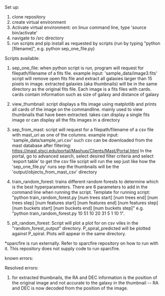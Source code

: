 Set up:
1. clone repository
2. create virtual environment
3. Activate virtual environment: on linux command line, type 'source bin/activate'
4. navigate to /src directory
5. run scripts and pip install as requested by scripts (run by typing "python [filename]", e.g. python sep_one_file.py)

Scripts available:
1. sep_one_file:
    when python script is run, program will request for filepath/filename of a fits file. example input: 'sample_data/image3.fits'
    script will remove open fits file and extract all galaxies larger than 15 pixels in image. 
    extracted galaxies (aka thumbnails) will be in the same directory as the original fits file. Each image is a fits files with cards.
    cards contain information such as size of galaxy and distance of galaxy

2. view_thumbnail:
    script displays a fits image using matplotlib and prints all cards of the image on the commandline. 
    mainly used to view thumbnails that have been extracted.
    takes can display a single fits image or can display all the fits images in a directory

3. sep_from_mast:
    script will request for a filepath/filename of a csv file with mast_uri as one of the columns.
        example input: 'sample_data/sample_uri.csv'
        such csv can be downloaded from the mast database after filtering: https://mast.stsci.edu/portal/Mashup/Clients/Mast/Portal.html
        In the portal, go to advanced search, select desired filter criteria and select 'export table' to get the csv file
    script will run the sep just like how the 'sep_one_file.py' runs sep
    the thumbnails will be the 'output/objects_from_mast_csv' directory

4. train_random_forest:
    trains different random forests to determine which is the best hyperparameters. 
    There are 6 parameters to add in the command line when running the script. Template for running script: "python train_random_forest.py [num trees start] [num trees end] [num trees step] [num features start] [num features end] [num features step] [num buckets start] [num buckets end] [num buckets step]" e.g. "python train_random_forest.py 10 51 10 20 31 5 1 10 1". 

5. plt_random_forest:
    Script will plot a plot for on csv viles in the "random_forest_output" directory. P_spiral_predicted will be plotted against P_spiral.
    Plots will appear in the same directory. 
 


*sparcfire is run externally. Refer to sparcfire repository on how to run with it. This repository does not supply code to run sparcfire. 


known errors:


Resolved errors:
1. for extracted thumbnails, the RA and DEC information is the position of the original image and not accurate to the galaxy in the thumbnail  --  RA and DEC is now decoded from the position of the image. 
